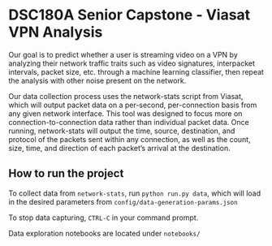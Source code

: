 # DSC180A Senior Capstone - Viasat VPN Analysis

Our goal is to predict whether a user is streaming video on a VPN by analyzing their network traffic traits such as video signatures, interpacket intervals, packet size, etc. through a machine learning classifier, then repeat the analysis with other noise present on the network. 

Our data collection process uses the network-stats script from Viasat, which will output packet data on a per-second, per-connection basis from any given network interface. This tool was designed to focus more on connection-to-connection data rather than individual packet data. Once running, network-stats will output the time, source, destination, and protocol of the packets sent within any connection, as well as the count, size, time, and direction of each packet’s arrival at the destination. 

## How to run the project

To collect data from `network-stats`, run `python run.py data`, which will load in the desired parameters from `config/data-generation-params.json`

To stop data capturing, `CTRL-C` in your command prompt.

Data exploration notebooks are located under `notebooks/`


